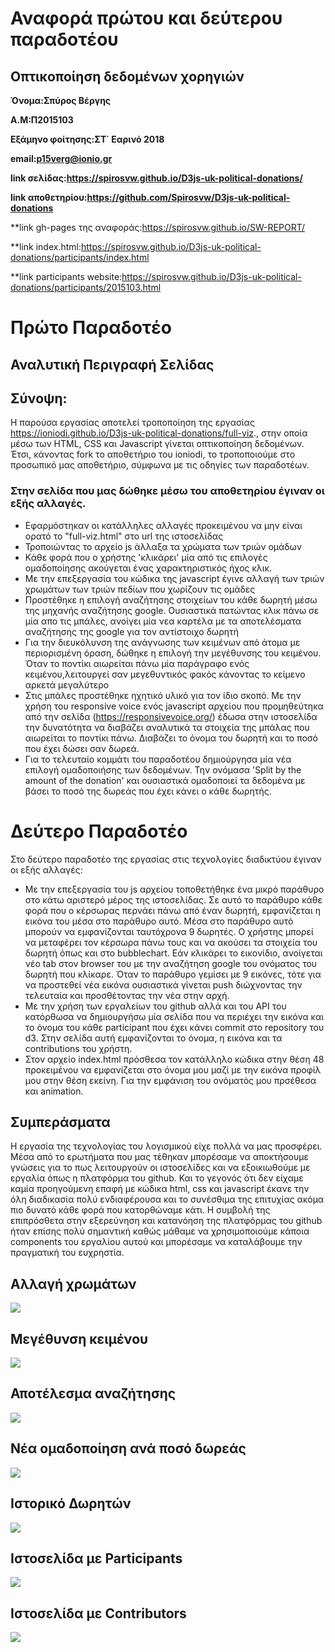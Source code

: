 # Αναφορά πρώτου και δεύτερου παραδοτέου

## Οπτικοποίηση δεδομένων χορηγιών 

**Όνομα:Σπύρος Βέργης**

**Α.Μ:Π2015103**

**Εξάμηνο φοίτησης:ΣΤ΄ Εαρινό 2018**

**email:p15verg@ionio.gr**

**link σελίδας:https://spirosvw.github.io/D3js-uk-political-donations/**

**link αποθετηρίου:https://github.com/Spirosvw/D3js-uk-political-donations**

**link gh-pages της αναφοράς:https://spirosvw.github.io/SW-REPORT/

**link index.html:https://spirosvw.github.io/D3js-uk-political-donations/participants/index.html

**link participants website:https://spirosvw.github.io/D3js-uk-political-donations/participants/2015103.html

# Πρώτο Παραδοτέο

## Αναλυτική Περιγραφή Σελίδας

## Σύνοψη:

Η παρούσα εργασίας αποτελεί τροποποίηση της εργασίας https://ioniodi.github.io/D3js-uk-political-donations/full-viz., στην οποία μέσω των HTML, CSS και Javascript γίνεται οπτικοποίηση δεδομένων. Έτσι, κάνοντας fork το αποθετήριο του ioniodi, το τροποποιούμε στο προσωπικό μας αποθετήριο, σύμφωνα με τις οδηγίες των παραδοτέων.


### Στην σελίδα που μας δώθηκε μέσω του αποθετηρίου έγιναν οι εξής αλλαγές.


* Εφαρμόστηκαν οι κατάλληλες αλλαγές προκειμένου να μην είναι ορατό το "full-viz.html" στο url της ιστοσελίδας
* Τροποιώντας το αρχείο js άλλαξα τα χρώματα των τριών ομάδων
* Κάθε φορά που ο χρήστης 'κλικάρει' μία από τις επιλογές ομαδοποίησης ακούγεται ένας χαρακτηριστικός ήχος κλικ.
* Με την επεξεργασία του  κώδικα της javascript έγινε αλλαγή των τριών χρωμάτων των τριών πεδίων που χωρίζουν τις ομάδες
* Προστέθηκε η επιλογή αναζήτησης στοιχείων του κάθε δωρητή μέσω της μηχανής αναζήτησης google. Ουσιαστικά πατώντας κλικ πάνω σε μία απο τις μπάλες, ανοίγει μία νεα καρτέλα με τα αποτελέσματα αναζήτησης της google για τον αντίστοιχο δωρητή
* Για την διευκόλυνση της ανάγνωσης των κειμένων από άτομα με περιορισμένη όραση, δώθηκε η επιλογή την μεγέθυνσης του κειμένου. Όταν το ποντίκι αιωρείται πάνω μία παράγραφο ενός κειμένου,λειτουργεί σαν μεγεθυντικός φακός κάνοντας το κείμενο αρκετά μεγαλύτερο
* Στις μπάλες προστέθηκε ηχητικό υλικό για τον ίδιο σκοπό. Με την χρήση του responsive voice ενός javascript αρχείου που προμηθεύτηκα από την σελίδα (https://responsivevoice.org/) έδωσα στην ιστοσελίδα την δυνατότητα να διαβάζει αναλυτικά τα στοιχεία της μπάλας που αιωρείται το ποντίκι πάνω. Διαβάζει το όνομα του δωρητή και το ποσό που έχει δώσει σαν δωρεά.
* Για το τελευταίο κομμάτι του παραδοτέου δημιούργησα μία νέα επιλογή ομαδοποιήσης των δεδομένων. Την ονόμασα 'Split by the amount of the donation' και ουσιαστικά ομαδοποιεί τα δεδομένα με βάσει το ποσό της δωρεάς που έχει κάνει ο κάθε δωρητής.

# Δεύτερο Παραδοτέο 

Στο δεύτερο παραδοτέο της εργασίας στις τεχνολογίες διαδικτύου έγιναν οι εξής αλλαγές:

* Με την επεξεργασία του js αρχείου τοποθετήθηκε ένα μικρό παράθυρο στο κάτω αριστερό μέρος της ιστοσελίδας. Σε αυτό το παράθυρο κάθε φορά που ο κέρσωρας περνάει πάνω από έναν δωρητή, εμφανίζεται η εικόνα του μέσα στο παράθυρο αυτό. Μέσα στο παράθυρο αυτό μπορούν να εμφανίζονται ταυτόχρονα 9 δωρητές. Ο χρήστης μπορεί να μεταφέρει τον κέρσωρα πάνω τους και να ακούσει τα στοιχεία του δωρητή όπως και στο bubblechart. Εάν κλικάρει το εικονίδιο, ανοίγεται νέο tab στον browser του με την αναζήτηση google του ονόματος του δωρητή που κλίκαρε. Όταν το παράθυρο γεμίσει με 9 εικόνες, τότε για να προστεθεί νέα εικόνα ουσιαστικά γίνεται push διώχνοντας την τελευταία και προσθέτοντας την νέα στην αρχή.
* Με την  χρήση των εργαλείων του github αλλά και του API του κατόρθωσα να δημιουργήσω μία σελίδα που να περιέχει την εικόνα και το όνομα του κάθε participant που έχει κάνει commit στο repository του d3. Στην σελίδα αυτή εμφανίζονται το όνομα, η εικόνα και τα contributions του χρήστη.
* Στον αρχείο index.html πρόσθεσα τον κατάλληλο κώδικα στην θέση 48 προκειμένου να εμφανίζεται στο όνομα μου μαζί με την εικόνα προφίλ μου στην θέση εκείνη. Για την εμφάνιση του ονόματός μου πρσέθεσα και animation.


## Συμπεράσματα

   Η εργασία της τεχνολογίας του λογισμικού είχε πολλά να μας προσφέρει. Μέσα από το ερωτήματα που μας τέθηκαν μπορέσαμε να αποκτήσουμε γνώσεις για το πως λειτουργούν οι ιστοσελίδες και να εξοικιωθούμε με εργαλία όπως η πλατφόρμα του github. Και το γεγονός ότι δεν είχαμε καμία προηγούμενη επαφή με κώδικα html, css και javascript έκανε την όλη διαδικασία πολύ ενδιαφέρουσα και το συνέσθιμα της επιτυχίας ακόμα πιο δυνατό κάθε φορά που κατορθώναμε κάτι. Η συμβολή της επιπρόσθετα στην εξερεύνηση και κατανόηση της πλατφόρμας του github ήταν επίσης πολύ σημαντική καθώς μάθαμε να χρησιμοποιούμε κάποια components του εργαλίου αυτού και μπορέσαμε να καταλάβουμε την πραγματική του ευχρηστία.  


## Αλλαγή χρωμάτων
![](projects/2015103/image1.png)

## Μεγέθυνση κειμένου
![](projects/2015103/image2.png)

## Αποτέλεσμα αναζήτησης
![](projects/2015103/image3.png)

## Νέα ομαδοποίηση ανά ποσό δωρεάς
![](projects/2015103/image4.png)

## Ιστορικό Δωρητών
![](projects/2015103/history.png)

## Ιστοσελίδα με Participants
![](projects/2015103/Participants.png)

## Ιστοσελίδα με Contributors
![](projects/2015103/Index.png)


